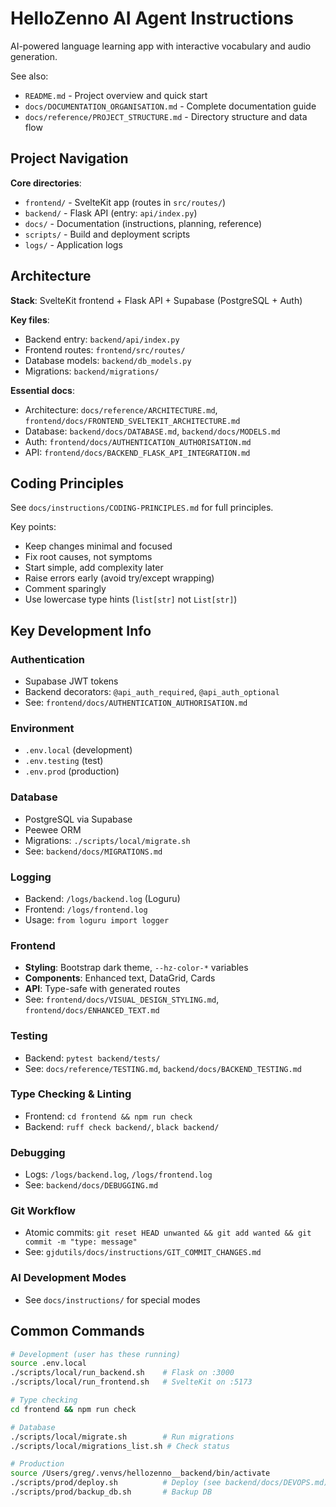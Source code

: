 # HelloZenno AI Agent Instructions

AI-powered language learning app with interactive vocabulary and audio generation.

See also:
- `README.md` - Project overview and quick start
- `docs/DOCUMENTATION_ORGANISATION.md` - Complete documentation guide
- `docs/reference/PROJECT_STRUCTURE.md` - Directory structure and data flow

## Project Navigation

**Core directories**:
- `frontend/` - SvelteKit app (routes in `src/routes/`)
- `backend/` - Flask API (entry: `api/index.py`)
- `docs/` - Documentation (instructions, planning, reference)
- `scripts/` - Build and deployment scripts
- `logs/` - Application logs

## Architecture

**Stack**: SvelteKit frontend + Flask API + Supabase (PostgreSQL + Auth)

**Key files**:
- Backend entry: `backend/api/index.py`
- Frontend routes: `frontend/src/routes/`
- Database models: `backend/db_models.py`
- Migrations: `backend/migrations/`

**Essential docs**:
- Architecture: `docs/reference/ARCHITECTURE.md`, `frontend/docs/FRONTEND_SVELTEKIT_ARCHITECTURE.md`
- Database: `backend/docs/DATABASE.md`, `backend/docs/MODELS.md`
- Auth: `frontend/docs/AUTHENTICATION_AUTHORISATION.md`
- API: `frontend/docs/BACKEND_FLASK_API_INTEGRATION.md`

## Coding Principles

See `docs/instructions/CODING-PRINCIPLES.md` for full principles.

Key points:
- Keep changes minimal and focused
- Fix root causes, not symptoms
- Start simple, add complexity later
- Raise errors early (avoid try/except wrapping)
- Comment sparingly
- Use lowercase type hints (`list[str]` not `List[str]`)

## Key Development Info

### Authentication
- Supabase JWT tokens
- Backend decorators: `@api_auth_required`, `@api_auth_optional`
- See: `frontend/docs/AUTHENTICATION_AUTHORISATION.md`

### Environment
- `.env.local` (development)
- `.env.testing` (test)
- `.env.prod` (production)

### Database
- PostgreSQL via Supabase
- Peewee ORM
- Migrations: `./scripts/local/migrate.sh`
- See: `backend/docs/MIGRATIONS.md`

### Logging
- Backend: `/logs/backend.log` (Loguru)
- Frontend: `/logs/frontend.log`
- Usage: `from loguru import logger`

### Frontend
- **Styling**: Bootstrap dark theme, `--hz-color-*` variables
- **Components**: Enhanced text, DataGrid, Cards
- **API**: Type-safe with generated routes
- See: `frontend/docs/VISUAL_DESIGN_STYLING.md`, `frontend/docs/ENHANCED_TEXT.md`

### Testing
- Backend: `pytest backend/tests/`
- See: `docs/reference/TESTING.md`, `backend/docs/BACKEND_TESTING.md`

### Type Checking & Linting
- Frontend: `cd frontend && npm run check`
- Backend: `ruff check backend/`, `black backend/`

### Debugging
- Logs: `/logs/backend.log`, `/logs/frontend.log`
- See: `backend/docs/DEBUGGING.md`

### Git Workflow
- Atomic commits: `git reset HEAD unwanted && git add wanted && git commit -m "type: message"`
- See: `gjdutils/docs/instructions/GIT_COMMIT_CHANGES.md`

### AI Development Modes
- See `docs/instructions/` for special modes

## Common Commands

```bash
# Development (user has these running)
source .env.local
./scripts/local/run_backend.sh    # Flask on :3000
./scripts/local/run_frontend.sh   # SvelteKit on :5173

# Type checking
cd frontend && npm run check

# Database
./scripts/local/migrate.sh        # Run migrations
./scripts/local/migrations_list.sh # Check status

# Production
source /Users/greg/.venvs/hellozenno__backend/bin/activate
./scripts/prod/deploy.sh          # Deploy (see backend/docs/DEVOPS.md)
./scripts/prod/backup_db.sh       # Backup DB
```
